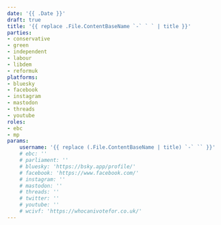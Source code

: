 ```yaml
---
date: '{{ .Date }}'
draft: true
title: '{{ replace .File.ContentBaseName `-` ` ` | title }}'
parties:
- conservative
- green
- independent
- labour
- libdem
- reformuk
platforms:
- bluesky
- facebook
- instagram
- mastodon
- threads
- youtube
roles:
- ebc
- mp
params:
    username: '{{ replace (.File.ContentBaseName | title) `-` `` }}'
    # ebc: ''
    # parliament: ''
    # bluesky: 'https://bsky.app/profile/'
    # facebook: 'https://www.facebook.com/'
    # instagram: ''
    # mastodon: ''
    # threads: ''
    # twitter: ''
    # youtube: ''
    # wcivf: 'https://whocanivotefor.co.uk/'
---
```

